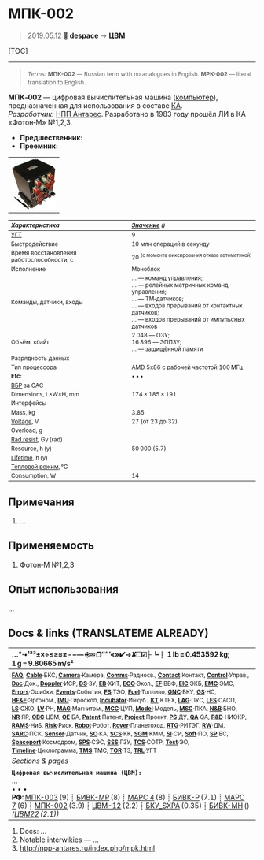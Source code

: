# МПК-002
> 2019.05.12 **[🚀](../index/index.md) [despace](index.md)** → **[ЦВМ](obc.md)**

[TOC]

---

> <small>*Terms:* **МПК-002** — Russian term with no analogues in English. **MPK-002** — literal translation to English.</small>

**МПК‑002** — цифровая вычислительная машина ([компьютер](obc.md)), предназначенная для использования в составе [КА](sc.md).  
*Разработчик:* [НПП Антарес](zz_npp_antares.md). Разработано в 1983 году прошёл ЛИ в КА «Фотон‑М» №1,2,3.
   - **Предшественник:** 
   - **Преемник:** 

||
|:--|
| [![](f/cpu/m/mpk-002_pic1_thumb.jpg)](f/cpu/m/mpk-002_pic1.png)  |

<small>

|*Характеристика*|*[Значение](si.md) <small>()</small>*|
|:--|:--|
|[УГТ](trl.md)|9  |
| Быстродействие  |10 млн операций в секунду  |
| Время восстановления работоспособности, с  |20 <sup>(с момента фиксирования отказа автоматикой)</sup>  |
|Исполнение| Моноблок  |
| Команды, датчики, входы  |… — команд управления;<br> … — релейных матричных команд управления;<br> … — ТМ‑датчиков;<br> … — входов прерываний от контактных датчиков;<br> … — входов прерываний от импульсных датчиков  |
| Объём, кбайт  |2 048 — ОЗУ;<br> 16 896 — ЭППЗУ;<br> … — защищённой памяти  |
| Разрядность данных  |  |
| Тип процессора  |AMD 5x86 с рабочей частотой 100 МГц  |
|**Etc:**|• • •|
|[ВБР](rams.md) за САС|   |
|Dimensions, L×W×H, mm| 174 × 185 × 191  |
|Интерфейсы|   |
|Mass, kg| 3.85  |
|[Voltage](voltage.md), V| 27 (от 23 до 32)  |
|Overload, g|   |
|[Rad.resist](ion_rad.md), Gy (rad)|   |
|Resource, h (y)| 50 000 (5.7)  |
|[Lifetime](lifetime.md), h (y)|  |
|[Тепловой режим](tcs.md), ℃|   |
|Consumption, W| 14  |

</small>



<p style="page-break-after:always"> </p>

## Примечания
   1. …



## Применяемость
   1. Фотон‑М №1,2,3



## Опыт использования
…



<p style="page-break-after:always"> </p>

## Docs & links (TRANSLATEME ALREADY)
|…°·•¹²³±×÷≤≥≈≠ ‑ −— ⎆✉ ❐“”’«»✔→✘☐☑├┕┆ 1 lb = 0.453592 kg; 1 g = 9.80665 m/s²|
|:--|
|<small>**[FAQ](faq.md)**, **[Cable](cable.md)**·БКС, **[Camera](camera.md)**·Камера, **[Comms](comms.md)**·Радиосв., **[Contact](contact.md)**·Контакт, **[Control](control.md)**·Управ., **[Doc](doc.md)**·Док., **[Doppler](doppler.md)**·ИСР, **[DS](ds.md)**·ЗУ, **[EB](eb.md)**·ХИТ, **[ECO](ecology.md)**·Экол., **[EF](ef.md)**·ВВФ, **[ElC](elc.md)**·ЭКБ, **[EMC](emc.md)**·ЭМС, **[Errors](error.md)**·Ошибки, **[Events](event.md)**·События, **[FS](fs.md)**·ТЭО, **[Fuel](fuel.md)**·Топливо, **[GNC](gnc.md)**·БКУ, **[GS](scs.md)**·НС, **[HF&E](hfe.md)**·Эргоном., **[IMU](imu.md)**·Гироскоп, **[Incubator](incubator.md)**·Инкуб., **[KT](kt.md)**·КТЕХ, **[LAG](lag.md)**·ПУC, **[LES](les.md)**·САСП, **[LS](ls.md)**·СЖО, **[LV](lv.md)**·РН, **[MAG](mag.md)**·Магнитом., **[MCC](mcc.md)**·ЦУП, **[Model](model.md)**·Модель, **[MSC](sc.md)**·ПКА, **[N&B](nnb.md)**·БНО, **[NR](nr.md)**·ЯР, **[OBC](obc.md)**·ЦВМ, **[OE](oe.md)**·БА, **[Patent](патент.md)**·Патент, **[Project](project.md)**·Проект, **[PS](ps.md)**·ДУ, **[QA](quality.md)**·QA, **[R&D](rnd.md)**·НИОКР, **[RAMS](rams.md)**·НиБ, **[Risk](risk.md)**·Риск, **[Robot](robotics.md)**·Робот, **[Rover](rover.md)**·Планетоход, **[RTG](rtg.md)**·РИТЭГ, **[RW](rw.md)**·ДМ, **[SARC](sarc.md)**·ПСК, **[Sensor](sensor.md)**·Датчик, **[SC](sc.md)**·КА, **[SCS](scs.md)**·КК, **[SGM](sgm.md)**·КММ, **[SI](si.md)**·СИ, **[Soft](soft.md)**·ПО, **[SP](sp.md)**·БС, **[Spaceport](spaceport.md)**·Космодром, **[SPS](sps.md)**·СЭС, **[SSS](sss.md)**·ГЗУ, **[TCS](tcs.md)**·СОТР, **[Test](test.md)**·ЭО, **[Timeline](timeline.md)**·Циклограмма, **[TMS](tms.md)**·ТМС, **[TOR](tor.md)**·ТЗ, **[TRL](trl.md)**·УГТ</small>|
|*Sections & pages*|
|**`Цифровая вычислительная машина (ЦВМ):`**<br> … <br>• • •<br> **РФ:** [МПК-003](mpk_003.md) (9) ┊ [БИВК-МР](bivk_mr.md) (8) ┊ [МАРС 4](mars_4.md) (8) ┊ [БИВК-Р](bivk_r.md) (7.1) ┊ [МАРС 7](mars_7.md) (6) ┊ [МПК-002](mpk2.md) (3.9) ┊ [ЦВМ-12](cvm_12.md) (2.2) ┊ [БКУ_SXPA](bku_sxpa.md) (0.35) ┊ [БИВК-МН](бивк‑мн.md) () *([ЦВМ22](cvm22.md) (2.1))*|

   1. Docs: …
   1. Notable interwikies — …
   1. <http://npp-antares.ru/index.php/mpk.html>

